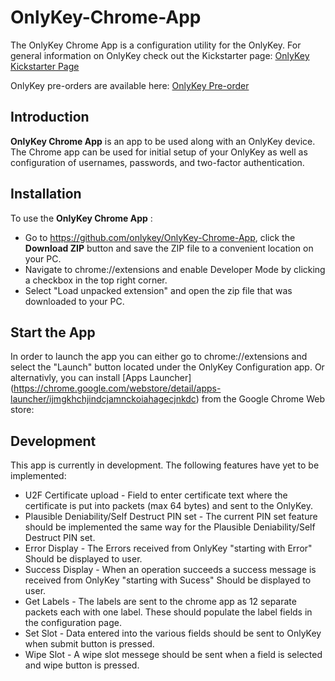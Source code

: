 # OnlyKey-Chrome-App

The OnlyKey Chrome App is a configuration utility for the OnlyKey. For general information on OnlyKey check out the Kickstarter page: [OnlyKey Kickstarter Page](http://www.crp.to/ok)

OnlyKey pre-orders are available here: [OnlyKey Pre-order](http://www.crp.to/po)
 
## Introduction ##
**OnlyKey Chrome App** is an app to be used along with an OnlyKey device. The Chrome app can be used for initial setup of your OnlyKey as well as configuration of usernames, passwords, and two-factor authentication.

## Installation ##
To use the **OnlyKey Chrome App** :  
- Go to https://github.com/onlykey/OnlyKey-Chrome-App, click the **Download ZIP** button and save the ZIP file to a convenient location on your PC.
- Navigate to chrome://extensions and enable Developer Mode by clicking a checkbox in the top right corner.
- Select "Load unpacked extension" and open the zip file that was downloaded to your PC.

## Start the App ##
In order to launch the app you can either go to chrome://extensions and select the "Launch" button located under the OnlyKey Configuration app. Or alternativly, you can install [Apps Launcher] (https://chrome.google.com/webstore/detail/apps-launcher/ijmgkhchjindcjamnckoiahagecjnkdc) from the Google Chrome Web store: 

## Development ##
This app is currently in development. The following features have yet to be implemented:
- U2F Certificate upload - Field to enter certificate text where the certificate is put into packets (max 64 bytes) and sent to the OnlyKey.
- Plausible Deniability/Self Destruct PIN set - The current PIN set feature should be implemented the same way for the Plausible Deniability/Self Destruct PIN set.
- Error Display - The Errors received from OnlyKey "starting with Error" Should be displayed to user.
- Success Display - When an operation succeeds a success message is received from OnlyKey "starting with Sucess" Should be displayed to user.
- Get Labels - The labels are sent to the chrome app as 12 separate packets each with one label. These should populate the label fields in the configuration page.
- Set Slot - Data entered into the various fields should be sent to OnlyKey when submit button is pressed.
- Wipe Slot - A wipe slot messege should be sent when a field is selected and wipe button is pressed.


